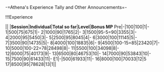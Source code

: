 -=Athena's Experience Tally and Other Announcements=-

!!!Experience

|| |__Session__|__Individual__|__Total so far__|__Level__|__Bonus MP__
Pre|-|100|100|1|-
1|500|75|675|1|-
2|1000|90|1765|2|-
3|1500|95-5=90|3355|3|-
4|2000|95|5450|3|-
5|2500|95|8045|4|-
6|3000|100|11145|5|-
7|3500|90|14735|5|-
8|4000|100|18835|6|-
9|4500|100-15=85|23420|7|-
10|5000|100-22=78|28498|8|-
11|5500|100|34098|8|-
12|6000|75|40173|9|-
13|6500|80|46753|10|-
14|7000|90|53843|10|-
15|7500|90|61433|11|-
E1|-|500|61933|11|-
16|8000|100|70033|12|5
17|8500|95|78628|13|1||
